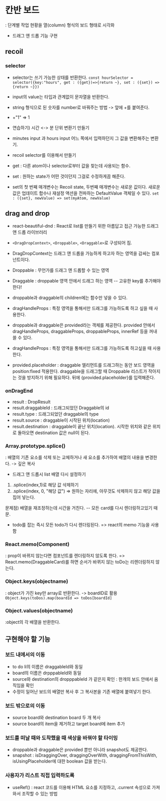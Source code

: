 # 칸반 보드

: 단계별 작업 현황을 열(column) 형식의 보드 형태로 시각화

- 드래그 앤 드롭 기능 구현

## recoil

### selector

- selector는 쓰기 가능한 상태를 반환한다.
  `const hourSelector = selector({key:"hours", get : ({get})=>{return ~}, set : ({set}) => {return ~}})`

- input의 value는 타입과 관계없이 문자열을 반환한다.
- string 형식으로 된 숫자를 number로 바꿔주는 방법 -> 앞에 +를 붙여준다.
- +"1" => 1

* 연습하기) 시간 <-> 분 단위 변환기 만들기

- minutes input 과 hours input 어느 쪽에서 입력하던지 그 값을 변환해주는 변환기.
- recoil selector를 이용해서 만들기

- get : 다른 atom이나 selector로부터 값을 찾는데 사용되는 함수.
- set : 원하는 state가 어떤 것이던지 그걸로 수정하게끔 해준다.

- set의 첫 번째 매개변수는 Recoil state, 두번째 매개변수는 새로운 값이다. 새로운 값은 업데이트 합수나 재설정 액션을 전파하는 DefaultValue 객체일 수 있다.
  `set : ({set}, newValue) => set(myAtom, newValue)`

## drag and drop

- react-beautiful-dnd : React로 list를 만들기 위한 아름답고 접근 가능한 드래그 앤 드롭 라이브러리

- `<DragDropContext>`, `<Droppable>`, `<Draggable>`로 구성되어 짐.
- DragDropContext는 드래그 앤 드롭을 가능하게 하고자 하는 영역을 감싸는 컴포넌트이다.
- Droppable : 무언가를 드래그 앤 드롭할 수 있는 영역
- Draggable : droppable 영역 안에서 드래그 하는 영역 -- 고유한 key를 추가해야 한다!
- droppable과 draggable의 children에는 함수만 넣을 수 있다.

- dragHandleProps : 특정 영역을 통해서만 드래그를 가능하도록 하고 싶을 때 사용한다.
- droppable과 draggable은 provided라는 객체를 제공한다. provided 안에서 dragHandleProps, draggableProps, droppableProps, innerRef 등을 꺼내 쓸 수 있다.

- dragHandleProps : 특정 영역을 통해서만 드래그를 가능하도록 하고싶을 때 사용한다.
- provided.placeholder : draggable 엘리먼트를 드래그하는 동안 보드 영역을 position:fixed 적용한다. draggable을 드래그할 때 Droppable 리스트가 작아지는 것을 방지하기 위해 필요하다. </Draggable> 뒤에 {provided.placeholder}를 입력해준다.

### onDragEnd

- result : DropResult
- result.draggableId : 드래그되었던 Draggable의 id
- result.type : 드래그되었던 draggable의 type
- result.source : draggable이 시작된 위치(location)
- result.destination : draggable이 끝난 위치(location). 시작한 위치와 같은 위치로 돌아오면 destination 값은 null이 된다.

### Array.prototype.splice()

: 배열의 기존 요소를 삭제 또는 교체하거나 새 요소를 추가하여 배열의 내용을 변경한다. -> 깊은 복사

- 드래그 앤 드롭시 list 배열 다시 설정하기

1. .splice(index,1)로 해당 값 삭제하기
2. .splice(index, 0, "해당 값") => 원하는 자리에, 아무것도 삭제하지 않고 해당 값을 집어 넣는다.

문제점) 배열을 재조정하는데 시간을 거친다. -- 모든 card를 다시 렌더링하고있기 때문.

- todo를 잡는 즉시 모든 todo가 다시 렌더링된다. => react의 memo 기능을 사용함

### React.memo(Component)

: prop이 바뀌지 않는다면 컴포넌트를 렌더링하지 않도록 한다.
=> React.memo(DraggableCard)를 하면 순서가 바뀌지 않는 toDo는 리렌더링하지 않는다.

### Object.keys(objectname)

: object가 가진 key만 array로 반환한다. -> boardID로 활용
`Object.keys(toDos).map(boardId => toDos[boardId]`

### Object.values(objectname)

:object의 각 배열을 반환한다.

## 구현해야 할 기능

### 보드 내에서의 이동

- to do li의 이름은 draggableId와 동일
- board의 이름은 drpppableId와 동일
- source와 destination의 dropppableId 가 같은지 확인 : 한개의 보드 안에서 움직임을 확인
- 수정이 일어난 보드의 배열만 복사 후 그 복사본을 기존 배열에 붙여넣기 한다.

### 보드 밖으로의 이동

- source board와 destination board 두 개 복사
- source board의 item을 제거하고 target board에 item 추가

### 보드를 떠날 때와 도착했을 때 색상을 바꿔야 할 타이밍

- droppable과 draggable은 provided 뿐만 아니라 snapshot도 제공한다.
- snapshot : isDraggingOver, draggingOverWith, draggingFromThisWith, isUsingPlaceholder에 대한 boolean 값을 받는다.

### 사용자가 리스트 직접 입력하도록

- useRef() : react 코드를 이용해 HTML 요소를 지정하고, .current 속성으로 가져와서 조작할 수 있는 방법
